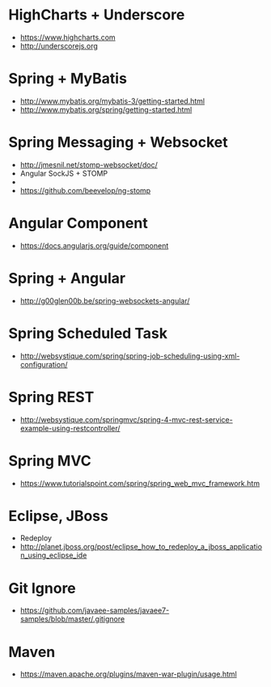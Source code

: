 # HighCharts + Underscore
 * https://www.highcharts.com
 * http://underscorejs.org

# Spring + MyBatis
 * http://www.mybatis.org/mybatis-3/getting-started.html
 * http://www.mybatis.org/spring/getting-started.html
 
# Spring Messaging + Websocket
 * http://jmesnil.net/stomp-websocket/doc/
 * Angular SockJS + STOMP 
  * 
  * https://github.com/beevelop/ng-stomp

# Angular Component
 * https://docs.angularjs.org/guide/component
 
# Spring + Angular
 * http://g00glen00b.be/spring-websockets-angular/

# Spring Scheduled Task
 * http://websystique.com/spring/spring-job-scheduling-using-xml-configuration/

# Spring REST
 * http://websystique.com/springmvc/spring-4-mvc-rest-service-example-using-restcontroller/

# Spring MVC
 * https://www.tutorialspoint.com/spring/spring_web_mvc_framework.htm

# Eclipse, JBoss
 * Redeploy
  * http://planet.jboss.org/post/eclipse_how_to_redeploy_a_jboss_application_using_eclipse_ide

# Git Ignore
 * https://github.com/javaee-samples/javaee7-samples/blob/master/.gitignore

# Maven
 * https://maven.apache.org/plugins/maven-war-plugin/usage.html 
